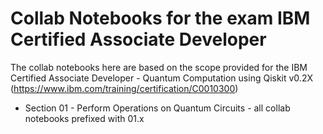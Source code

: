 # Collab Notebooks for the exam IBM Certified Associate Developer
The collab notebooks here are based on the scope provided for the IBM Certified Associate Developer - Quantum Computation using Qiskit v0.2X (https://www.ibm.com/training/certification/C0010300)

- Section 01 - Perform Operations on Quantum Circuits - all collab notebooks prefixed with 01.x
